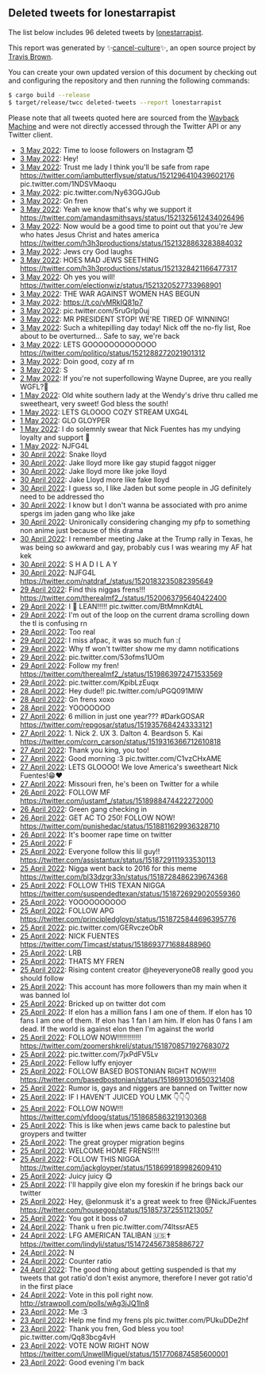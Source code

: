 ## Deleted tweets for lonestarrapist

The list below includes 96 deleted tweets by
[lonestarrapist](https://twitter.com/lonestarrapist).



This report was generated by ✨[cancel-culture](https://github.com/travisbrown/cancel-culture)✨,
an open source project by [Travis Brown](https://twitter.com/travisbrown).

You can create your own updated version of this document by checking out and configuring the
repository and then running the following commands:

```bash
$ cargo build --release
$ target/release/twcc deleted-tweets --report lonestarrapist
```

Please note that all tweets quoted here are sourced from the
[Wayback Machine](https://web.archive.org) and were not directly accessed through the Twitter API or
any Twitter client.

* [ 3 May 2022](https://web.archive.org/web/20220503172859/https://twitter.com/lonestarrapist/status/1521541378311954436): Time to loose followers on Instagram 😈 <!--1521541378311954436-->
* [ 3 May 2022](https://web.archive.org/web/20220503171659/https://twitter.com/lonestarrapist/status/1521539090478469126): Hey! <!--1521539090478469126-->
* [ 3 May 2022](https://web.archive.org/web/20220503073455/https://twitter.com/lonestarrapist/status/1521392755146170369): Trust me lady I think you'll be safe from rape  https://twitter.com/iambutterflysue/status/1521296410439602176  pic.twitter.com/1NDSVMaoqu <!--1521392755146170369-->
* [ 3 May 2022](https://web.archive.org/web/20220503065704/https://twitter.com/lonestarrapist/status/1521383160369590274): pic.twitter.com/Ny63GGJGub <!--1521383160369590274-->
* [ 3 May 2022](https://web.archive.org/web/20220503054457/https://twitter.com/lonestarrapist/status/1521363686341939200): Gn fren <!--1521363686341939200-->
* [ 3 May 2022](https://web.archive.org/web/20220503052824/https://twitter.com/lonestarrapist/status/1521360788556066816): Yeah we know that's why we support it https://twitter.com/amandasmithsays/status/1521325612434026496 <!--1521360788556066816-->
* [ 3 May 2022](https://web.archive.org/web/20220503043729/https://twitter.com/lonestarrapist/status/1521348082922831873): Now would be a good time to point out that you're Jew who hates Jesus Christ and hates america https://twitter.com/h3h3productions/status/1521328863283884032 <!--1521348082922831873-->
* [ 3 May 2022](https://web.archive.org/web/20220503042758/https://twitter.com/lonestarrapist/status/1521345612633018368): Jews cry God laughs <!--1521345612633018368-->
* [ 3 May 2022](https://web.archive.org/web/20220503040526/https://twitter.com/lonestarrapist/status/1521338772507570176): HOES MAD JEWS SEETHING https://twitter.com/h3h3productions/status/1521328421166477317 <!--1521338772507570176-->
* [ 3 May 2022](https://web.archive.org/web/20220503035312/https://twitter.com/lonestarrapist/status/1521336892373061635): Oh yes you will! https://twitter.com/electionwiz/status/1521320527733968901 <!--1521336892373061635-->
* [ 3 May 2022](https://web.archive.org/web/20220503032516/https://twitter.com/lonestarrapist/status/1521329747053137921): THE WAR AGAINST WOMEN HAS BEGUN <!--1521329747053137921-->
* [ 3 May 2022](https://web.archive.org/web/20220503030620/https://twitter.com/lonestarrapist/status/1521325256509636609): https://t.co/vMRkIQ81p7 <!--1521325256509636609-->
* [ 3 May 2022](https://web.archive.org/web/20220503030311/https://twitter.com/lonestarrapist/status/1521324402620645376): pic.twitter.com/5ruGrlp0uj <!--1521324402620645376-->
* [ 3 May 2022](https://web.archive.org/web/20220503030150/https://twitter.com/lonestarrapist/status/1521324012109975553): MR PRESIDENT STOP! WE'RE TIRED OF WINNING! <!--1521324012109975553-->
* [ 3 May 2022](https://web.archive.org/web/20220503025949/https://twitter.com/lonestarrapist/status/1521323569539690496): Such a whitepilling day today! Nick off the no-fly list, Roe about to be overturned... Safe to say, we're back <!--1521323569539690496-->
* [ 3 May 2022](https://web.archive.org/web/20220503025826/https://twitter.com/lonestarrapist/status/1521323171101786115): LETS GOOOOOOOOOOOOO https://twitter.com/politico/status/1521288272021901312 <!--1521323171101786115-->
* [ 3 May 2022](https://web.archive.org/web/20220503025424/https://twitter.com/lonestarrapist/status/1521322019723296768): Doin good, cozy af rn <!--1521322019723296768-->
* [ 3 May 2022](https://web.archive.org/web/20220503015834/https://twitter.com/lonestarrapist/status/1521308147058630660): S <!--1521308147058630660-->
* [ 2 May 2022](https://web.archive.org/web/20220502063549/https://twitter.com/lonestarrapist/status/1521015337281593346): If you're not superfollowing Wayne Dupree, are you really WGFL?🤨 <!--1521015337281593346-->
* [ 1 May 2022](https://web.archive.org/web/20220501185620/https://twitter.com/lonestarrapist/status/1520839523889995777): Old white southern lady at the Wendy's drive thru called me sweetheart, very sweet! God bless the south! <!--1520839523889995777-->
* [ 1 May 2022](https://web.archive.org/web/20220501063606/https://twitter.com/lonestarrapist/status/1520653157168259072): LETS GLOOOO COZY STREAM UXG4L <!--1520653157168259072-->
* [ 1 May 2022](https://web.archive.org/web/20220501055635/https://twitter.com/lonestarrapist/status/1520643102838595586): GLO GLOYPER <!--1520643102838595586-->
* [ 1 May 2022](https://web.archive.org/web/20220501055635/https://twitter.com/lonestarrapist/status/1520643076997271552): I do solemnly swear that Nick Fuentes has my undying loyalty and support 🤚 <!--1520643076997271552-->
* [ 1 May 2022](https://web.archive.org/web/20220501053903/https://twitter.com/lonestarrapist/status/1520638769690738688): NJFG4L <!--1520638769690738688-->
* [30 April 2022](https://web.archive.org/web/20220430055940/https://twitter.com/lonestarrapist/status/1520281482861940736): Snake lloyd <!--1520281482861940736-->
* [30 April 2022](https://web.archive.org/web/20220430053441/https://twitter.com/lonestarrapist/status/1520275143842541569): Jake lloyd more like gay stupid faggot nigger <!--1520275143842541569-->
* [30 April 2022](https://web.archive.org/web/20220430053337/https://twitter.com/lonestarrapist/status/1520275055292387328): Jake lloyd more like joke lloyd <!--1520275055292387328-->
* [30 April 2022](https://web.archive.org/web/20220430053334/https://twitter.com/lonestarrapist/status/1520274970500292611): Jake Lloyd more like fake lloyd <!--1520274970500292611-->
* [30 April 2022](https://web.archive.org/web/20220430052012/https://twitter.com/lonestarrapist/status/1520271596388327425): I guess so, I like Jaden but some people in JG definitely need to be addressed tho <!--1520271596388327425-->
* [30 April 2022](https://web.archive.org/web/20220430051234/https://twitter.com/lonestarrapist/status/1520269023908630528): I know but I don't wanna be associated with pro anime spergs im jaden gang who like jake <!--1520269720271958017-->
* [30 April 2022](https://web.archive.org/web/20220430051234/https://twitter.com/lonestarrapist/status/1520269023908630528): Unironically considering changing my pfp to something non anime just because of this drama <!--1520269023908630528-->
* [30 April 2022](https://web.archive.org/web/20220430050146/https://twitter.com/lonestarrapist/status/1520266981655601152): I remember meeting Jake at the Trump rally in Texas, he was being so awkward and gay, probably cus I was wearing my AF hat kek <!--1520266981655601152-->
* [30 April 2022](https://web.archive.org/web/20220430045759/https://twitter.com/lonestarrapist/status/1520266147370831872): S H A D I L A Y <!--1520266147370831872-->
* [30 April 2022](https://web.archive.org/web/20220430045618/https://twitter.com/lonestarrapist/status/1520265657518022657): NJFG4L https://twitter.com/natdraf_/status/1520183235082395649 <!--1520265657518022657-->
* [29 April 2022](https://web.archive.org/web/20220429201819/https://twitter.com/lonestarrapist/status/1520135228970487808): Find this niggas frens!!! https://twitter.com/therealmf2_/status/1520063795640422400 <!--1520135228970487808-->
* [29 April 2022](https://web.archive.org/web/20220429052752/https://twitter.com/lonestarrapist/status/1519911218911363072): I 💜 LEAN!!!!! pic.twitter.com/BtMmnKdtAL <!--1519911218911363072-->
* [29 April 2022](https://web.archive.org/web/20220429040313/https://twitter.com/lonestarrapist/status/1519889948970823680): I'm out of the loop on the current drama scrolling down the tl is confusing rn <!--1519889948970823680-->
* [29 April 2022](https://web.archive.org/web/20220429040133/https://twitter.com/lonestarrapist/status/1519889367225053184): Too real <!--1519889367225053184-->
* [29 April 2022](https://web.archive.org/web/20220429035854/https://twitter.com/lonestarrapist/status/1519888775786205184): I miss afpac, it was so much fun :( <!--1519888775786205184-->
* [29 April 2022](https://web.archive.org/web/20220429033900/https://twitter.com/lonestarrapist/status/1519883854538018818): Why tf won't twitter show me my damn notifications <!--1519883854538018818-->
* [29 April 2022](https://web.archive.org/web/20220429030422/https://twitter.com/lonestarrapist/status/1519875110781526016): pic.twitter.com/53ofms1UOm <!--1519875110781526016-->
* [29 April 2022](https://web.archive.org/web/20220429030722/https://twitter.com/lonestarrapist/status/1519875036303306753): Follow my fren! https://twitter.com/therealmf2_/status/1519863972471533569 <!--1519875036303306753-->
* [29 April 2022](https://web.archive.org/web/20220429015449/https://twitter.com/lonestarrapist/status/1519857591123431424): pic.twitter.com/KpibLzEuqx <!--1519857591123431424-->
* [28 April 2022](https://web.archive.org/web/20220428065943/https://twitter.com/lonestarrapist/status/1519571806075695107): Hey dude!! pic.twitter.com/uPGQ091MIW <!--1519571806075695107-->
* [28 April 2022](https://web.archive.org/web/20220428065612/https://twitter.com/lonestarrapist/status/1519571133355503617): Gn frens xoxo <!--1519571133355503617-->
* [28 April 2022](https://web.archive.org/web/20220428054648/https://twitter.com/lonestarrapist/status/1519553489273344000): YOOOOOOO <!--1519553489273344000-->
* [27 April 2022](https://web.archive.org/web/20220427174029/https://twitter.com/lonestarrapist/status/1519370759365402628): 6 million in just one year???  #DarkGOSAR  https://twitter.com/repgosar/status/1519357684243333121 <!--1519370759365402628-->
* [27 April 2022](https://web.archive.org/web/20220427170646/https://twitter.com/lonestarrapist/status/1519362225080868866): 1. Nick 2. UX 3. Dalton 4. Beardson 5. Kai https://twitter.com/corn_carson/status/1519316366712610818 <!--1519362225080868866-->
* [27 April 2022](https://web.archive.org/web/20220427163711/https://twitter.com/lonestarrapist/status/1519354900987228160): Thank you king, you too! <!--1519354900987228160-->
* [27 April 2022](https://web.archive.org/web/20220427163609/https://twitter.com/lonestarrapist/status/1519354521574596610): Good morning :3 pic.twitter.com/C1vzCHxAME <!--1519354521574596610-->
* [27 April 2022](https://web.archive.org/web/20220427162548/https://twitter.com/lonestarrapist/status/1519352073774682118): LETS GLOOOO! We love America's sweetheart Nick Fuentes!😁❤️ <!--1519352073774682118-->
* [27 April 2022](https://web.archive.org/web/20220427000341/https://twitter.com/lonestarrapist/status/1519104877347094529): Missouri fren, he's been on Twitter for a while <!--1519104877347094529-->
* [26 April 2022](https://web.archive.org/web/20220426215313/https://twitter.com/lonestarrapist/status/1519072035883823104): FOLLOW MF  https://twitter.com/justamf_/status/1518988474422272000 <!--1519072035883823104-->
* [26 April 2022](https://web.archive.org/web/20220426215221/https://twitter.com/lonestarrapist/status/1519071775484784655): Green gang checking in <!--1519071775484784655-->
* [26 April 2022](https://web.archive.org/web/20220426072124/https://twitter.com/lonestarrapist/status/1518852660488814598): GET AC TO 250! FOLLOW NOW! https://twitter.com/punishedac/status/1518811629936328710 <!--1518852660488814598-->
* [26 April 2022](https://web.archive.org/web/20220426071933/https://twitter.com/lonestarrapist/status/1518852230560071680): It's boomer rape time on twitter <!--1518852230560071680-->
* [25 April 2022](https://web.archive.org/web/20220425234738/https://twitter.com/lonestarrapist/status/1518738452983988226): F <!--1518738452983988226-->
* [25 April 2022](https://web.archive.org/web/20220425231848/https://twitter.com/lonestarrapist/status/1518731226810662913): Everyone follow this lil guy!! https://twitter.com/assistantux/status/1518729111933530113 <!--1518731226810662913-->
* [25 April 2022](https://web.archive.org/web/20220425230901/https://twitter.com/lonestarrapist/status/1518728743463886854): Nigga went back to 2016 for this meme https://twitter.com/bl33dzgr33n/status/1518728486239674368 <!--1518728743463886854-->
* [25 April 2022](https://web.archive.org/web/20220425230552/https://twitter.com/lonestarrapist/status/1518727835615117313): FOLLOW THIS TEXAN NIGGA https://twitter.com/suspendedtexan/status/1518726929020559360 <!--1518727835615117313-->
* [25 April 2022](https://web.archive.org/web/20220425230500/https://twitter.com/lonestarrapist/status/1518727742455435264): YOOOOOOOOOO <!--1518727742455435264-->
* [25 April 2022](https://web.archive.org/web/20220425230317/https://twitter.com/lonestarrapist/status/1518727121417523206): FOLLOW APG https://twitter.com/principledgloyp/status/1518725844696395776 <!--1518727121417523206-->
* [25 April 2022](https://web.archive.org/web/20220425225613/https://twitter.com/lonestarrapist/status/1518725486435868678): pic.twitter.com/GERvczeObR <!--1518725486435868678-->
* [25 April 2022](https://web.archive.org/web/20220425225329/https://twitter.com/lonestarrapist/status/1518724842840801281): NICK FUENTES https://twitter.com/Timcast/status/1518693771688488960 <!--1518724842840801281-->
* [25 April 2022](https://web.archive.org/web/20220425224829/https://twitter.com/lonestarrapist/status/1518723571601887234): LRB <!--1518723571601887234-->
* [25 April 2022](https://web.archive.org/web/20220425224109/https://twitter.com/lonestarrapist/status/1518721749675913219): THATS MY FREN <!--1518721749675913219-->
* [25 April 2022](https://web.archive.org/web/20220425223842/https://twitter.com/lonestarrapist/status/1518720985045815297): Rising content creator  @heyeveryone08  really good you should follow <!--1518720985045815297-->
* [25 April 2022](https://web.archive.org/web/20220425223245/https://twitter.com/lonestarrapist/status/1518719578293116933): This account has more followers than my main when it was banned lol <!--1518719578293116933-->
* [25 April 2022](https://web.archive.org/web/20220425222421/https://twitter.com/lonestarrapist/status/1518717517732143108): Bricked up on twitter dot com <!--1518717517732143108-->
* [25 April 2022](https://web.archive.org/web/20220425221208/https://twitter.com/lonestarrapist/status/1518714332032512001): If elon has a million fans I am one of them. If elon has 10 fans I am one of them. If elon has 1 fan I am him. If elon has 0 fans I am dead. If the world is against elon then I'm against the world <!--1518714332032512001-->
* [25 April 2022](https://web.archive.org/web/20220425220623/https://twitter.com/lonestarrapist/status/1518712995412680704): FOLLOW NOW!!!!!!!!!!!! https://twitter.com/zoomershkreli/status/1518708571927683072 <!--1518712995412680704-->
* [25 April 2022](https://web.archive.org/web/20220425215353/https://twitter.com/lonestarrapist/status/1518709335882448897): pic.twitter.com/7jxPdFV5Lv <!--1518709335882448897-->
* [25 April 2022](https://web.archive.org/web/20220425214356/https://twitter.com/lonestarrapist/status/1518707170736545797): Fellow luffy enjoyer <!--1518707170736545797-->
* [25 April 2022](https://web.archive.org/web/20220425214256/https://twitter.com/lonestarrapist/status/1518707105930391552): FOLLOW BASED BOSTONIAN RIGHT NOW!!!! https://twitter.com/basedbostonian/status/1518691301650321408 <!--1518707105930391552-->
* [25 April 2022](https://web.archive.org/web/20220425214031/https://twitter.com/lonestarrapist/status/1518705858657595392): Rumor is, gays and niggers are banned on Twitter now <!--1518705858657595392-->
* [25 April 2022](https://web.archive.org/web/20220425213523/https://twitter.com/lonestarrapist/status/1518705032132280322): IF I HAVEN'T JUICED YOU LMK 👇👇👇 <!--1518705032132280322-->
* [25 April 2022](https://web.archive.org/web/20220425213120/https://twitter.com/lonestarrapist/status/1518704086211780608): FOLLOW NOW!!! https://twitter.com/vfdoog/status/1518685863219130368 <!--1518704086211780608-->
* [25 April 2022](https://web.archive.org/web/20220425213020/https://twitter.com/lonestarrapist/status/1518703882536370176): This is like when jews came back to palestine but groypers and twitter <!--1518703882536370176-->
* [25 April 2022](https://web.archive.org/web/20220425212951/https://twitter.com/lonestarrapist/status/1518703746401845249): The great groyper migration begins <!--1518703746401845249-->
* [25 April 2022](https://web.archive.org/web/20220425212742/https://twitter.com/lonestarrapist/status/1518702599125483521): WELCOME HOME FRENS!!!! <!--1518702599125483521-->
* [25 April 2022](https://web.archive.org/web/20220425212320/https://twitter.com/lonestarrapist/status/1518702093695164424): FOLLOW THIS NIGGA https://twitter.com/jackgloyper/status/1518699189982609410 <!--1518702093695164424-->
* [25 April 2022](https://web.archive.org/web/20220425212136/https://twitter.com/lonestarrapist/status/1518701718552432642): Juicy juicy 😋 <!--1518701718552432642-->
* [25 April 2022](https://web.archive.org/web/20220425183052/https://twitter.com/lonestarrapist/status/1518658603724460034): I'll happily give elon my foreskin if he brings back our twitter <!--1518658603724460034-->
* [25 April 2022](https://web.archive.org/web/20220425181742/https://twitter.com/lonestarrapist/status/1518655461888868352): Hey,  @elonmusk  it's a great week to free  @NickJFuentes  https://twitter.com/housegop/status/1518573725511213057 <!--1518655461888868352-->
* [25 April 2022](https://web.archive.org/web/20220425043622/https://twitter.com/lonestarrapist/status/1518448760531165184): You got it boss o7 <!--1518448760531165184-->
* [24 April 2022](https://web.archive.org/web/20220424202334/https://twitter.com/lonestarrapist/status/1518323801314021376): Thank u fren pic.twitter.com/74ltssrAE5 <!--1518323801314021376-->
* [24 April 2022](https://web.archive.org/web/20220424051304/https://twitter.com/lonestarrapist/status/1518095596384575488): LFG AMERICAN TALIBAN 🇺🇸✝️ https://twitter.com/lindyli/status/1514724567385886727 <!--1518095596384575488-->
* [24 April 2022](https://web.archive.org/web/20220424031313/https://twitter.com/lonestarrapist/status/1518065315527249923): N <!--1518065315527249923-->
* [24 April 2022](https://web.archive.org/web/20220424031031/https://twitter.com/lonestarrapist/status/1518064635710222338): Counter ratio <!--1518064635710222338-->
* [24 April 2022](https://web.archive.org/web/20220424030724/https://twitter.com/lonestarrapist/status/1518063832471638016): The good thing about getting suspended is that my tweets that got ratio'd don't exist anymore, therefore I never got ratio'd in the first place <!--1518063832471638016-->
* [24 April 2022](https://web.archive.org/web/20220424011733/https://twitter.com/lonestarrapist/status/1518036206474379264): Vote in this poll right now. http://strawpoll.com/polls/wAg3jJQ1ln8 <!--1518036206474379264-->
* [23 April 2022](https://web.archive.org/web/20220423225828/https://twitter.com/lonestarrapist/status/1518001276130410501): Me :3 <!--1518001276130410501-->
* [23 April 2022](https://web.archive.org/web/20220423215432/https://twitter.com/lonestarrapist/status/1517985151782998018): Help me find my frens pls pic.twitter.com/PUkuDDe2hf <!--1517985151782998018-->
* [23 April 2022](https://web.archive.org/web/20220423215225/https://twitter.com/lonestarrapist/status/1517984620406579208): Thank you fren, God bless you too! pic.twitter.com/Qq83bcg4vH <!--1517984620406579208-->
* [23 April 2022](https://web.archive.org/web/20220423034606/https://twitter.com/lonestarrapist/status/1517711138305331201): VOTE NOW RIGHT NOW https://twitter.com/UnwellMiguel/status/1517706874585600001 <!--1517711138305331201-->
* [23 April 2022](https://web.archive.org/web/20220423034549/https://twitter.com/lonestarrapist/status/1517711038124339202): Good evening I'm back <!--1517711038124339202-->
